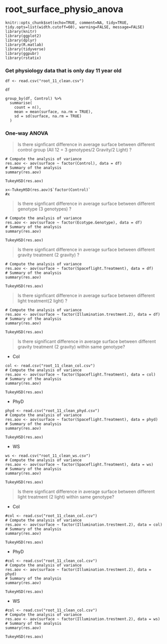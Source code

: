 # root\_surface\_physio\_anova

```{r
knitr::opts_chunk$set(echo=TRUE, comment=NA, tidy=TRUE, tidy.opts=list(width.cutoff=60), warning=FALSE, message=FALSE)
library(knitr)
library(ggplot2)
library(dplyr)
library(R.matlab)
library(tidyverse)
library(ggpubr)
library(rstatix)
```

### Get physiology data that is only day 11 year old

```{r}
df <- read.csv("root_11_clean.csv")
```

```{r}
df
```

```{r}
group_by(df, Control) %>%
  summarise(
    count = n(),
    mean = mean(surface, na.rm = TRUE),
    sd = sd(surface, na.rm = TRUE)
  )
```

### One-way ANOVA

> Is there signficant difference in average surface between different control group (All 12 = 3 genotypes/2 Gravity/2 Light) ?

```{r}
# Compute the analysis of variance
res.aov <- aov(surface ~ factor(Control), data = df)
# Summary of the analysis
summary(res.aov)
```

```{r}
TukeyHSD(res.aov)
```

```{r}
x<-TukeyHSD(res.aov)$`factor(Control)`
#x
```

> Is there signficant difference in average surface between different genotype (3 genotypes) ?

```{r}
# Compute the analysis of variance
res.aov <- aov(surface ~ factor(Ecotype.Genotype), data = df)
# Summary of the analysis
summary(res.aov)
```

```{r}
TukeyHSD(res.aov)
```

> Is there signficant difference in average surface between different gravity treatment (2 gravity) ?

```{r}
# Compute the analysis of variance
res.aov <- aov(surface ~ factor(Spaceflight.Treatment), data = df)
# Summary of the analysis
summary(res.aov)
```

```{r}
TukeyHSD(res.aov)
```

> Is there signficant difference in average surface between different light treatment(2 light) ?

```{r}
# Compute the analysis of variance
res.aov <- aov(surface ~ factor(Illumination.trestment.2), data = df)
# Summary of the analysis
summary(res.aov)
```

```{r}
TukeyHSD(res.aov)
```

> Is there significant difference in average surface between different gravity treatment (2 gravity) within same genotype?

* Col

```{r}
col <- read.csv("root_11_clean_col.csv")
# Compute the analysis of variance
res.aov <- aov(surface ~ factor(Spaceflight.Treatment), data = col)
# Summary of the analysis
summary(res.aov)
```

```{r}
TukeyHSD(res.aov)
```

* PhyD

```{r}
phyd <- read.csv("root_11_clean_phyd.csv")
# Compute the analysis of variance
res.aov <- aov(surface ~ factor(Spaceflight.Treatment), data = phyd)
# Summary of the analysis
summary(res.aov)
```

```{r}
TukeyHSD(res.aov)
```

* WS

```{r}
ws <- read.csv("root_11_clean_ws.csv")
# Compute the analysis of variance
res.aov <- aov(surface ~ factor(Spaceflight.Treatment), data = ws)
# Summary of the analysis
summary(res.aov)
```

```{r}
TukeyHSD(res.aov)
```

> Is there signficant difference in average surface between different light treatment (2 light) within same genotype?

* Col

```{r}
#col <- read.csv("root_11_clean_col.csv")
# Compute the analysis of variance
res.aov <- aov(surface ~ factor(Illumination.trestment.2), data = col)
# Summary of the analysis
summary(res.aov)
```

```{r}
TukeyHSD(res.aov)
```

* PhyD

```{r}
#col <- read.csv("root_11_clean_col.csv")
# Compute the analysis of variance
res.aov <- aov(surface ~ factor(Illumination.trestment.2), data = phyd)
# Summary of the analysis
summary(res.aov)
```

```{r}
TukeyHSD(res.aov)
```

* WS

```{r}
#col <- read.csv("root_11_clean_col.csv")
# Compute the analysis of variance
res.aov <- aov(surface ~ factor(Illumination.trestment.2), data = ws)
# Summary of the analysis
summary(res.aov)
```

```{r}
TukeyHSD(res.aov)
```

```{r}
```

